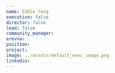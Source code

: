 ```yaml
---
name: Eddie Yang
executive: false
director: false
lead: false
community_manager:   
erevna:  
position:  
project:  
image: ../assets/default_exec_image.png
linkedin: 
---
```

